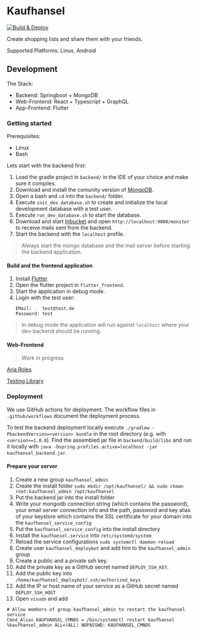 # Kaufhansel

[![Build & Deploy](https://github.com/zwohansel/kaufhansel/actions/workflows/build.yml/badge.svg)](https://github.com/zwohansel/kaufhansel/actions/workflows/build.yml)

Create shopping lists and share them with your friends.

Supported Platforms: Linux, Android

## Development

The Stack:

* Backend: Springboot + MongoDB
* Web-Frontend: React + Typescript + GraphQL
* App-Frontend: Flutter

### Getting started

Prerequisites:
 * Linux
 * Bash

Lets start with the backend first:


1. Load the gradle project in `backend/` in the IDE of your choice and make sure it compiles.
2. Download and install the comunity version of [MongoDB](https://docs.mongodb.com/manual/administration/install-community/).
3. Open a bash and `cd` into the `backend/` folder.
4. Execute `init_dev_database.sh` to create and initialize the local development database with a test user.
5. Execute `run_dev_database.sh` to start the database.
6. Download and start [Inbucket](https://www.inbucket.org/) and open `http://localhost:9000/monitor` to receive mails sent from the backend.
7. Start the backend with the `localhost` profile.

> Always start the mongo database and the mail server before starting the backend application.

#### Build and the frontend application

1. Install [Flutter](https://flutter.dev/).
2. Open the flutter project in `flutter_frontend`.
3. Start the application in debug mode.
4. Login with the test user:
   ```
   EMail:    test@test.de
   Password: test
   ```

> In debug mode the application will run against `localhost` where your dev-backend should be running.

#### Web-Frontend

> Work in progress


[Aria Roles](https://github.com/A11yance/aria-query#elements-to-roles)

[Testing Library](https://github.com/testing-library/jest-dom)

### Deployment

We use GitHub actions for deployment. 
The workflow files in `.github/workflows` document the deployment process.

To test the backend deployment locally execute `./gradlew -PbackendVersion=<version> bundle` in the root directory (e.g. with `<version>=1.0.0`).
Find the assembled jar file in `backend/build/libs` and run it locally with `java -Dspring.profiles.active=localhost -jar kaufhansel_backend.jar`.

#### Prepare your server

1. Create a new group `kaufhansel_admin`
2. Create the install folder `sudo mkdir /opt/kaufhansel/ && sudo chown root:kaufhansel_admin /opt/kaufhansel`
3. Put the backend jar into the install folder
4. Write your mongodb connection string (which contains the password), your email server connection info and the
   path, password and key alias of your keystore which contains the SSL certificate for your domain into the `kaufhansel_service_config`
5. Put the `kaufhansel_service_config` into the install directory
6. Install the `kaufhansel.service` into `/etc/systemd/system`
7. Reload the service configurations `sudo systemctl daemon-reload`
8. Create user `kaufhansel_deploybot` and add him to the `kaufhansel_admin` group
9. Create a public and a private ssh key. 
10. Add the private key as a GitHub secret named `DEPLOY_SSH_KEY`.
11. Add the public key into `/home/kaufhansel_deploybot/.ssh/authorized_keys`
12. Add the IP or host name of your service as a GitHub secret named `DEPLOY_SSH_HOST`
13. Open `visudo` and add
```
# Allow members of group kaufhansel_admin to restart the kaufhansel service
Cmnd_Alias KAUFHANSEL_CMNDS = /bin/systemctl restart kaufhansel
%kaufhansel_admin ALL=(ALL) NOPASSWD: KAUFHANSEL_CMNDS
```
